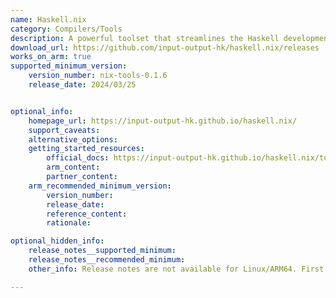 ```yaml
---
name: Haskell.nix
category: Compilers/Tools
description: A powerful toolset that streamlines the Haskell development process by utilizing the Nix package manager to ensure reproducible builds and consistent environments.
download_url: https://github.com/input-output-hk/haskell.nix/releases
works_on_arm: true
supported_minimum_version:
    version_number: nix-tools-0.1.6
    release_date: 2024/03/25


optional_info:
    homepage_url: https://input-output-hk.github.io/haskell.nix/
    support_caveats:
    alternative_options:
    getting_started_resources:
        official_docs: https://input-output-hk.github.io/haskell.nix/tutorials/getting-started
        arm_content:
        partner_content:
    arm_recommended_minimum_version:
        version_number:
        release_date:
        reference_content:
        rationale:

optional_hidden_info:
    release_notes__supported_minimum: 
    release_notes__recommended_minimum: 
    other_info: Release notes are not available for Linux/ARM64. First AArch64 zip archives are released in version 0.1.6 [here](https://github.com/input-output-hk/haskell.nix/releases/tag/nix-tools-0.1.6).

---
```

